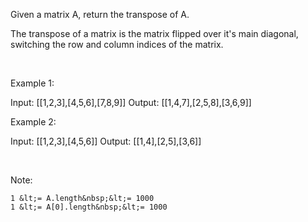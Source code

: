 Given a&nbsp;matrix A, return the transpose of A.

The transpose of a matrix is the matrix flipped over it&#39;s main diagonal, switching the row and column indices of the matrix.

&nbsp;


Example 1:


Input: [[1,2,3],[4,5,6],[7,8,9]]
Output: [[1,4,7],[2,5,8],[3,6,9]]



Example 2:


Input: [[1,2,3],[4,5,6]]
Output: [[1,4],[2,5],[3,6]]


&nbsp;

Note:


	1 &lt;= A.length&nbsp;&lt;= 1000
	1 &lt;= A[0].length&nbsp;&lt;= 1000



